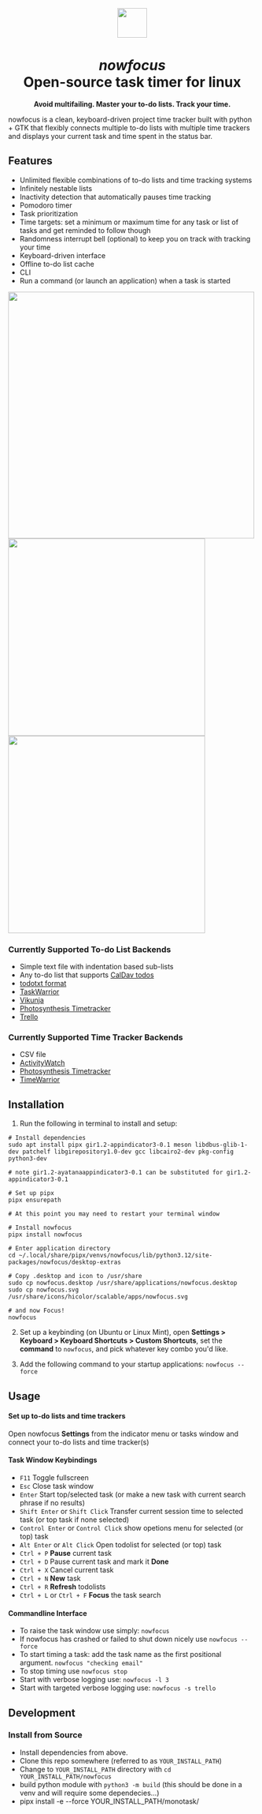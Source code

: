 <div align="center"><img src="https://gitlab.com/GitFr33/nowfocus/-/raw/main/nowfocus.svg" width="60"  align="center">  

# *nowfocus* <br> Open-source task timer for linux  

**Avoid multifailing. Master your to-do lists. Track your time.**

</div>

nowfocus is a clean, keyboard-driven project time tracker built with python + GTK that flexibly connects multiple to-do lists with multiple time trackers and displays your current task and time spent in the status bar. 

## Features
- Unlimited flexible combinations of to-do lists and time tracking systems  
- Infinitely nestable lists  
- Inactivity detection that automatically pauses time tracking 
- Pomodoro timer  
- Task prioritization   
- Time targets: set a minimum or maximum time for any task or list of tasks and get reminded to follow though  
- Randomness interrupt bell (optional) to keep you on track with tracking your time
- Keyboard-driven interface 
- Offline to-do list cache 
- CLI
- Run a command (or launch an application) when a task is started


<img src="https://gitlab.com/GitFr33/nowfocus/-/raw/main/docs/Screenshot-25-09-23-11-42-56.webp" width="500">  
<img src="https://gitlab.com/GitFr33/nowfocus/-/raw/main/docs/Screenshot-25-09-23-11-46-14.webp" width="400">  
<img src="https://gitlab.com/GitFr33/nowfocus/-/raw/main/docs/Screenshot-25-09-23-11-53-22.webp" width="400">  

<br>

### Currently Supported To-do List Backends

- Simple text file with indentation based sub-lists
- Any to-do list that supports [CalDav todos](https://en.wikipedia.org/wiki/CalDAV) 
- [todotxt format](http://todotxt.org/)
- [TaskWarrior](https://taskwarrior.org/)
- [Vikunja](https://www.vikunja.io)
- [Photosynthesis Timetracker](https://github.com/Photosynthesis/Timetracker/)  
- [Trello](https://www.trello.com)

### Currently Supported Time Tracker Backends 

- CSV file  
- [ActivityWatch](https://www.activitywatch.net)      
- [Photosynthesis Timetracker](https://github.com/Photosynthesis/Timetracker/)  
- [TimeWarrior](https://timewarrior.net)


## Installation

1. Run the following in terminal to install and setup:
```
# Install dependencies
sudo apt install pipx gir1.2-appindicator3-0.1 meson libdbus-glib-1-dev patchelf libgirepository1.0-dev gcc libcairo2-dev pkg-config python3-dev

# note gir1.2-ayatanaappindicator3-0.1 can be substituted for gir1.2-appindicator3-0.1

# Set up pipx   
pipx ensurepath

# At this point you may need to restart your terminal window

# Install nowfocus
pipx install nowfocus

# Enter application directory
cd ~/.local/share/pipx/venvs/nowfocus/lib/python3.12/site-packages/nowfocus/desktop-extras

# Copy .desktop and icon to /usr/share 
sudo cp nowfocus.desktop /usr/share/applications/nowfocus.desktop
sudo cp nowfocus.svg /usr/share/icons/hicolor/scalable/apps/nowfocus.svg

# and now Focus!
nowfocus

```

2. Set up a keybinding (on Ubuntu or Linux Mint), open **Settings > Keyboard > Keyboard Shortcuts > Custom Shortcuts**, set the **command** to `nowfocus`, and pick whatever key combo you'd like.

3. Add the following command to your startup applications: `nowfocus --force` 



## Usage

#### Set up to-do lists and time trackers

Open nowfocus **Settings** from the indicator menu or tasks window and connect your to-do lists and time tracker(s) 

#### Task Window Keybindings

- `F11` Toggle fullscreen
- `Esc` Close task window
- `Enter` Start top/selected task (or make a new task with current search phrase if no results)
- `Shift Enter` or `Shift Click` Transfer current session time to selected task (or top task if none selected)
- `Control Enter` or `Control Click` show opetions menu for selected (or top) task
- `Alt Enter` or `Alt Click` Open todolist for selected (or top) task
- `Ctrl + P` **Pause** current task
- `Ctrl + D` Pause current task and mark it **Done**
- `Ctrl + X` Cancel current task
- `Ctrl + N` **New** task
- `Ctrl + R` **Refresh** todolists
- `Ctrl + L` or `Ctrl + F` **Focus** the task search

#### Commandline Interface

- To raise the task window use simply: `nowfocus`  
- If nowfocus has crashed or failed to shut down nicely use `nowfocus --force`
- To start timing a task: add the task name as the first positional argument. `nowfocus "checking email"` 
- To stop timing use `nowfocus stop`
- Start with verbose logging use: `nowfocus -l 3`
- Start with targeted verbose logging use: `nowfocus -s trello`


## Development

### Install from Source

- Install dependencies from above.  
- Clone this repo somewhere (referred to as `YOUR_INSTALL_PATH`)  
- Change to `YOUR_INSTALL_PATH` directory with `cd YOUR_INSTALL_PATH/nowfocus`  
- build python module with `python3 -m build` (this should be done in a venv and will require some dependecies...)  
- pipx install -e --force YOUR_INSTALL_PATH/monotask/  
